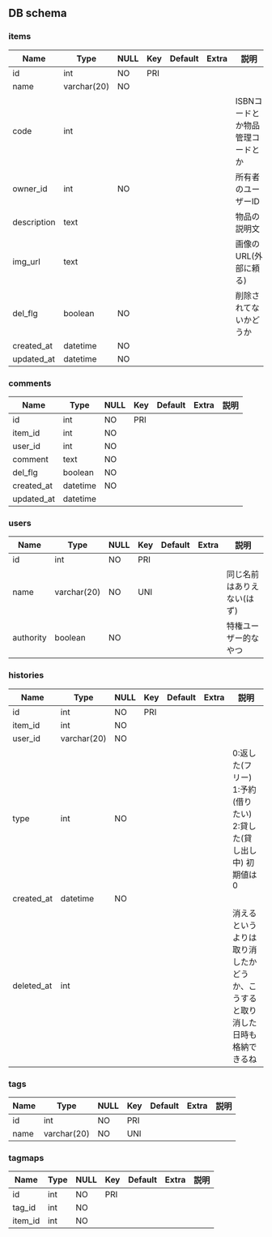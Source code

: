 ## DB schema

### items
 | Name | Type | NULL | Key | Default | Extra | 説明 |
 | --- | --- | --- | --- | --- | --- | --- |
 | id | int | NO | PRI |  |
 | name | varchar(20) | NO |  |  |  |  |
 | code | int |  |  |  |  | ISBNコードとか物品管理コードとか |
 | owner_id | int | NO |  |  |  | 所有者のユーザーID |
 | description | text |  |  |  |  | 物品の説明文 |
 | img_url | text |  |  |  |  | 画像のURL(外部に頼る) |
 | del_flg | boolean | NO |  |  |  | 削除されてないかどうか |
 | created_at | datetime | NO |  |  |  |  |
 | updated_at | datetime | NO |  |  |  |  |

### comments
 | Name | Type | NULL | Key | Default | Extra | 説明 |
 | --- | --- | --- | --- | --- | --- | --- |
 | id | int | NO | PRI |  |  |  |
 | item_id | int | NO |  |  |  |  |
 | user_id | int | NO |  |  |  |  |
 | comment | text | NO |  |  |  |  |
 | del_flg | boolean | NO |  |  |  |  |
 | created_at | datetime | NO |  |  |  |  |
 | updated_at | datetime |  |  |  |  |  |

### users
 | Name | Type | NULL | Key | Default | Extra | 説明 |
 | --- | --- | --- | --- | --- | --- | --- |
 | id | int | NO | PRI |  |  |  |
 | name | varchar(20) | NO | UNI |  |  | 同じ名前はありえない(はず) |
 | authority | boolean | NO |  |  |  | 特権ユーザー的なやつ |

### histories
 | Name | Type | NULL | Key | Default | Extra | 説明 |
 | --- | --- | --- | --- | --- | --- | --- |
 | id | int | NO | PRI |  |  |  |
 | item_id | int | NO |  |  |  |  |
 | user_id | varchar(20) | NO |  |  |  |  |
 | type | int | NO |  |  |  | 0:返した(フリー) 1:予約(借りたい) 2:貸した(貸し出し中) 初期値は0 |
 | created_at | datetime | NO |  |  |  |  |
 | deleted_at | int |  |  |  |  | 消えるというよりは取り消したかどうか、こうすると取り消した日時も格納できるね |

### tags
 | Name | Type | NULL | Key | Default | Extra | 説明 |
 | --- | --- | --- | --- | --- | --- | --- |
 | id | int | NO | PRI |  |  |  |
 | name | varchar(20) | NO | UNI |  |  |  |

### tagmaps
 | Name | Type | NULL | Key | Default | Extra | 説明 |
 | --- | --- | --- | --- | --- | --- | --- |
 | id | int | NO | PRI |  |  |  |
 | tag_id | int | NO |  |  |  |  |
 | item_id | int | NO |  |  |  |

